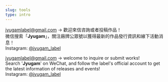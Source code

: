 ```yaml
---
slug: tools
type: intro
---
```

<!-- contacts -->

<a href="mailto:fredmamono@gmail.com">jyugamlabel@gmail.com</a> → 歡迎來信咨詢或者投稿作品！<br>
微信搜索「**Jyugam**」，關注廠牌公眾號以獲得最新的作品發行資訊和線下活動消息！<br>
Instagram: [@jyugam_label](https://www.instagram.com/jyugam_label/)

<!-- lang -->

<a href="mailto:fredmamono@gmail.com">jyugamlabel@gmail.com</a> → welcome to inquire or submit works!<br>
Search '**Jyugam**' on WeChat, and follow the label's official account to get the latest information of releases and events!<br>
Instagram: [@jyugam_label](https://www.instagram.com/jyugam_label/)
